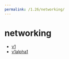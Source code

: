 ```yaml
---
permalink: /1.26/networking/
---
```


# networking



* [v1](v1/index.md)
* [v1alpha1](v1alpha1/index.md)